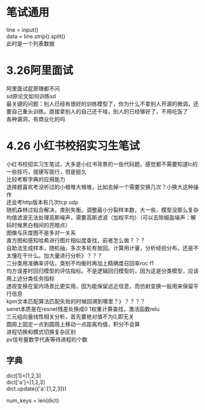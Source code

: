 # 笔试通用
line = input()   
data = line.strip().split()    
此时是一个列表数据      



# 3.26阿里面试
阿里面试屁原理都不问    
sd原论文如何训练sd      
最关键的问题：别人已经有很好的训练模型了，你为什么不拿别人开源的微调，还要自己重头训练。直接拿别人的自己还干啥，别人的已经够好了，不用吃饭了    
各种漏洞，有商业化的吗   





# 4.26 小红书校招实习生笔试
小红书校招实习生笔试，大多是小红书背景的一些代码题，感觉都不需要知道lc的一些技巧，就硬写就行，但是挺久        
比较考察字典的应用能力     
选择题喜欢考没听过的小根堆大根堆，比如去掉一个需要交换几次？小换大这种操作      
还会考http版本有几次tcp udp    
随机森林过拟合解决，类别失衡。调整最小分裂样本数，大一些，模型没那么复杂         
均值滤波无法处理高斯噪声，需要高斯滤波（加权平均）（可以去除椒盐噪声：解码时候黑白相间的亮暗点）    
图像与灰度图不是多对一关系       
直方图和感知哈希进行图片相似度查找，前者怎么做？？？          
自助法生成样本，随机抽，多次多轮有放回。计算用计量，分析经验分布。还是不太懂在干什么。加大量进行分析》？？？    
二分类用准确率评估，类别不均衡时再加上精确度召回率roc f1       
均方误差时回归模型的评估指标。不是逻辑回归模型的，因为这是分类模型，应该用上述分类任务指标    
透视变换在室内场景比更实用，因为能保留远近信息，而仿射变换一般用来保留平行信息         
kpm文本匹配算法匹配失败的时候回溯到哪里？》？？？？    
senet本质是在resnet残差处换成0 1权重计算查找，激活函数relu           
三元组向量线性相关分析，首先要绝对值不为0,即无关    
圆周上固定一点到圆周上移动一点距离均值，积分不会算       
进程切换和模式切换复杂区别         
pv信号量数字代表等待进程的个数       




## 字典
dict[1]=[1,2,3]       
dict['a']=[1,2,3]        
dict.update({'a':[1,2,3]})

num_keys = len(dict)








